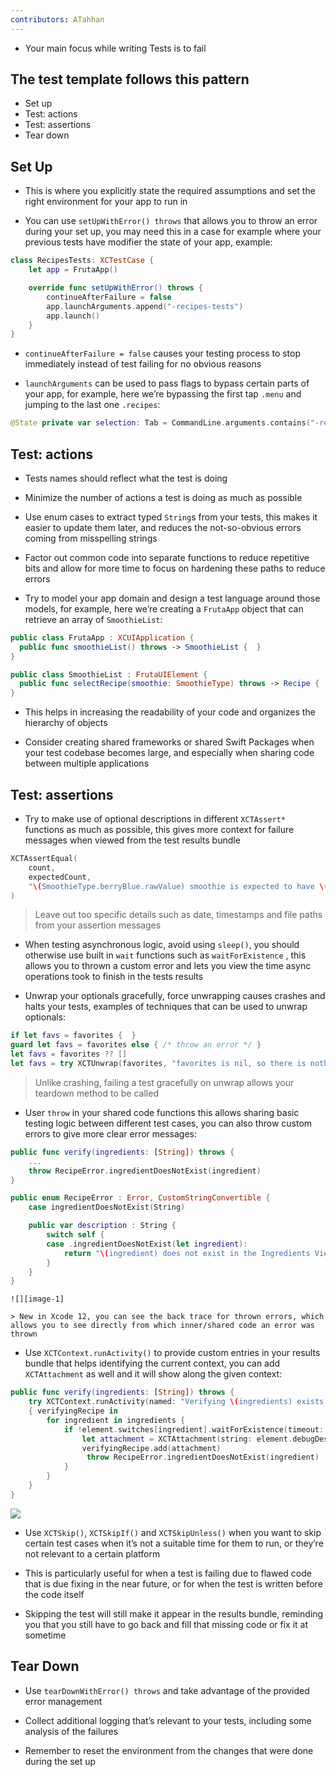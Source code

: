 ```yaml
---
contributors: ATahhan
---
```


- Your main focus while writing Tests is to fail

## The test template follows this pattern

* Set up
* Test: actions
* Test: assertions
* Tear down

## Set Up

* This is where you explicitly state the required assumptions and set the right environment for your app to run in

* You can use `setUpWithError() throws` that allows you to throw an error during your set up, you may need this in a case for example where your previous tests have modifier the state of your app, example:

```swift
class RecipesTests: XCTestCase {
	let app = FrutaApp()

	override func setUpWithError() throws {
    	continueAfterFailure = false
    	app.launchArguments.append("-recipes-tests")
    	app.launch()
	}
}
```

* `continueAfterFailure = false` causes your testing process to stop immediately instead of test failing for no obvious reasons

* `launchArguments` can be used to pass flags to bypass certain parts of your app, for example, here we’re bypassing the first tap `.menu` and jumping to the last one `.recipes`:

```swift
@State private var selection: Tab = CommandLine.arguments.contains("-recipes-tests") ? .recipes : .menu
```

## Test: actions

* Tests names should reflect what the test is doing

* Minimize the number of actions a test is doing as much as possible

* Use enum cases to extract typed `String`s from your tests, this makes it easier to update them later, and reduces the not-so-obvious errors coming from misspelling strings

* Factor out common code into separate functions to reduce repetitive bits and allow for more time to focus on hardening these paths to reduce errors

* Try to model your app domain and design a test language around those models, for example, here we’re creating a `FrutaApp` object that can retrieve an array of `SmoothieList`:

```swift
public class FrutaApp : XCUIApplication {
  public func smoothieList() throws -> SmoothieList {  }
} 

public class SmoothieList : FrutaUIElement {
  public func selectRecipe(smoothie: SmoothieType) throws -> Recipe {  }
}
```

* This helps in increasing the readability of your code and organizes the hierarchy of objects

* Consider creating shared frameworks or shared Swift Packages when your test codebase becomes large, and especially when sharing code between multiple applications

## Test: assertions

* Try to make use of optional descriptions in different `XCTAssert*` functions as much as possible, this gives more context for failure messages when viewed from the test results bundle

```swift
XCTAssertEqual(
	count, 
	expectedCount, 
	"\(SmoothieType.berryBlue.rawValue) smoothie is expected to have \(expectedCount) ingredients: \(expectedIngredients), however, there were \(count) found."
)
```
	
> Leave out too specific details such as date, timestamps and file paths from your assertion messages

* When testing asynchronous logic, avoid using `sleep()`, you should otherwise use built in `wait` functions such as `waitForExistence` , this allows you to thrown a custom error and lets you view the time async operations took to finish in the tests results

* Unwrap your optionals gracefully, force unwrapping causes crashes and halts your tests, examples of techniques that can be used to unwrap optionals:

```swift
if let favs = favorites {  }
guard let favs = favorites else { /* throw an error */ }
let favs = favorites ?? []
let favs = try XCTUnwrap(favorites, "favorites is nil, so there is nothing to count”)
```
	
> Unlike crashing, failing a test gracefully on unwrap allows your teardown method to be called

* User `throw` in your shared code functions this allows sharing basic testing logic between different test cases, you can also throw custom errors to give more clear error messages:

```swift
public func verify(ingredients: [String]) throws {
	...
	throw RecipeError.ingredientDoesNotExist(ingredient)
}

public enum RecipeError : Error, CustomStringConvertible {
	case ingredientDoesNotExist(String)

	public var description : String {
    	switch self {
    	case .ingredientDoesNotExist(let ingredient):
        	return "\(ingredient) does not exist in the Ingredients View.)"
    	}
	}
}
```
	
	![][image-1]
	
	> New in Xcode 12, you can see the back trace for thrown errors, which allows you to see directly from which inner/shared code an error was thrown 

* Use `XCTContext.runActivity()` to provide custom entries in your results bundle that helps identifying the current context, you can add `XCTAttachment` as well and it will show along the given context:

```swift
public func verify(ingredients: [String]) throws {
	try XCTContext.runActivity(named: "Verifying \(ingredients) exists in the Recipe screen.")
	{ verifyingRecipe in
    	for ingredient in ingredients {
        	if !element.switches[ingredient].waitForExistence(timeout: 5) {
            	let attachment = XCTAttachment(string: element.debugDescription)
            	verifyingRecipe.add(attachment)
            	 throw RecipeError.ingredientDoesNotExist(ingredient)
        	}
    	}
	}
}
```

![][image-2]

* Use `XCTSkip()`, `XCTSkipIf()` and `XCTSkipUnless()` when you want to skip certain test cases when it’s not a suitable time for them to run, or they’re not relevant to a certain platform

* This is particularly useful for when a test is failing due to flawed code that is due fixing in the near future, or for when the test is written before the code itself

* Skipping the test will still make it appear in the results bundle, reminding you that you still have to go back and fill that missing code or fix it at sometime

## Tear Down

* Use `tearDownWithError() throws` and take advantage of the provided error management

* Collect additional logging that’s relevant to your tests, including some analysis of the failures

* Remember to reset the environment from the changes that were done during the set up

[image-1]:	../../../images/notes/wwdc20/10091/custom_error_message.png
[image-2]:	../../../images/notes/wwdc20/10091/context_result_bundle.png
